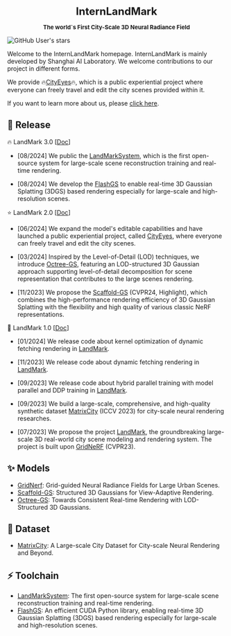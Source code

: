 <div align="center">
<b><font size="5">InternLandMark</font></b>

<b><font size="2">The world`s First City-Scale 3D Neural Radiance Field</font></b>

</div>

![GitHub User's stars](https://img.shields.io/github/stars/InternLandMark?affiliations=OWNER%2CCOLLABORATOR)

Welcome to the InternLandMark homepage. InternLandMark is mainly developed by Shanghai AI Laboratory. We welcome contributions to our project in different forms.

We provide 🔥[CityEyes](https://landmark.intern-ai.org.cn/archi-view/home)🔥, which is a public experiential project where everyone can freely travel and edit the city scenes provided within it.

If you want to learn more about us, please [click here](https://landmark.intern-ai.org.cn/).

## 🚀 Release

🔥 LandMark 3.0 [[Doc](https://mp.weixin.qq.com/s/nfCJowiYT4mfHJoHSeLWZA)]

- [08/2024] We public the [LandMarkSystem](https://github.com/InternLandMark/LandMarkSystem), which is the first open-source system for large-scale scene reconstruction training and real-time rendering.

- [08/2024] We develop the [FlashGS](https://github.com/InternLandMark/FlashGS) to enable real-time 3D Gaussian Splatting (3DGS) based rendering especially for large-scale and high-resolution scenes.
 
⭐ LandMark 2.0 [[Doc](https://mp.weixin.qq.com/s/G596DS2JLcclDXmkgxnr6g)]

- [06/2024] We expand the model's editable capabilities and have launched a public experiential project, called [CityEyes](https://landmark.intern-ai.org.cn/archi-view/home), where everyone can freely travel and edit the city scenes.

- [03/2024] Inspired by the Level-of-Detail (LOD) techniques, we introduce [Octree-GS](https://city-super.github.io/octree-gs), featuring an LOD-structured 3D Gaussian approach supporting level-of-detail decomposition for scene representation that contributes to the large scenes rendering.

- [11/2023] We propose the [Scaffold-GS](https://city-super.github.io/scaffold-gs) (CVPR24, Highlight), which combines the high-performance rendering efficiency of 3D Gaussian Splatting with the flexibility and high quality of various classic NeRF representations.

🎉 LandMark 1.0 [[Doc](https://internlandmark.github.io/LandMark_Documentation/)]

- [01/2024] We release code about kernel optimization of dynamic fetching rendering in [LandMark](https://github.com/InternLandMark/LandMark).

- [11/2023] We release code about dynamic fetching rendering in [LandMark](https://github.com/InternLandMark/LandMark).

- [09/2023] We release code about hybrid parallel training with model parallel and DDP training in [LandMark](https://github.com/InternLandMark/LandMark).

- [09/2023] We build a large-scale, comprehensive, and high-quality synthetic dataset [MatrixCity](https://city-super.github.io/matrixcity/) (ICCV 2023) for city-scale neural rendering researches.

- [07/2023] We propose the project [LandMark](https://github.com/InternLandMark/LandMark), the groundbreaking large-scale 3D real-world city scene modeling and rendering system. The project is built upon [GridNeRF](https://city-super.github.io/gridnerf/) (CVPR23).


## ✨ Models
- [GridNerf](https://github.com/InternLandMark/LandMark): Grid-guided Neural Radiance Fields for Large Urban Scenes.
- [Scaffold-GS](https://github.com/city-super/Scaffold-GS): Structured 3D Gaussians for View-Adaptive Rendering.
- [Octree-GS](https://github.com/city-super/Octree-GS): Towards Consistent Real-time Rendering with LOD-Structured 3D Gaussians.

## 🏤 Dataset
- [MatrixCity](https://github.com/city-super/MatrixCity): A Large-scale City Dataset for City-scale Neural Rendering and Beyond.

## ⚡️ Toolchain
- [LandMarkSystem](https://github.com/InternLandMark/LandMarkSystem): The first open-source system for large-scale scene reconstruction training and real-time rendering.
- [FlashGS](https://github.com/InternLandMark/FlashGS): An efficient CUDA Python library, enabling real-time 3D Gaussian Splatting (3DGS) based rendering especially for large-scale and high-resolution scenes.



